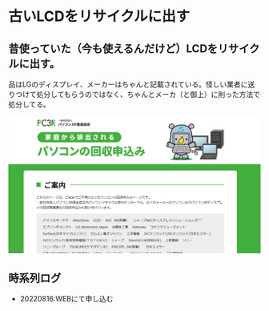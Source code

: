 # 古いLCDをリサイクルに出す
 
## 昔使っていた（今も使えるんだけど）LCDをリサイクルに出す。

品はLGのディスプレイ、メーカーはちゃんと記載されている。怪しい業者に送りつけて処分してもらうのではなく、ちゃんとメーカ（と御上）に則った方法で処分してる。

![](images/申し込み.gif) 

## 時系列ログ

- 20220816:WEBにて申し込む
